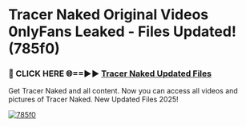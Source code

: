 # Tracer Naked Original Videos 0nlyFans Leaked - Files Updated! (785f0)

<h3>🔴 CLICK HERE 🌐==►► <a href="https://tinyurl.com/up5wt9bj" rel="nofollow">Tracer Naked Updated Files</a></h3>

Get Tracer Naked and all content. Now you can access all videos and pictures of Tracer Naked. New Updated Files 2025!

[![785f0](https://i.imgur.com/ABiUzMV.gif)](https://tinyurl.com/up5wt9bj)
